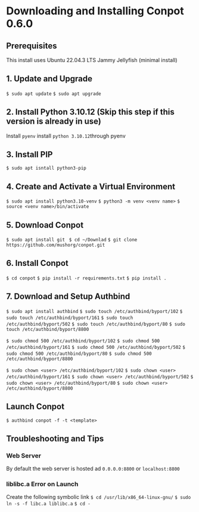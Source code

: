 # Downloading and Installing Conpot 0.6.0

## Prerequisites
This install uses Ubuntu 22.04.3 LTS Jammy Jellyfish (minimal install) 

## 1. Update and Upgrade
`$ sudo apt update`
`$ sudo apt upgrade`

## 2. Install Python 3.10.12 (Skip this step if this version is already in use) 
Install `pyenv`
install `python 3.10.12`through pyenv

## 3. Install PIP 
`$ sudo apt isntall python3-pip`

## 4. Create and Activate a Virtual Environment
`$ sudo apt install python3.10-venv`
`$ python3 -m venv <venv name>`
`$ source <venv name>/bin/activate`

## 5. Download Conpot
`$ sudo apt install git `
`$ cd ~/Downlad`
`$ git clone https://github.com/mushorg/conpot.git`

## 6. Install Conpot
`$ cd conpot`
`$ pip install -r requirements.txt`
`$ pip install .`

## 7. Download and Setup Authbind

`$ sudo apt install authbind`
`$ sudo touch /etc/authbind/byport/102`
`$ sudo touch /etc/authbind/byport/161`
`$ sudo touch /etc/authbind/byport/502`
`$ sudo touch /etc/authbind/byport/80`
`$ sudo touch /etc/authbind/byport/8800`

`$ sudo chmod 500 /etc/authbind/byport/102`
`$ sudo chmod 500 /etc/authbind/byport/161`
`$ sudo chmod 500 /etc/authbind/byport/502`
`$ sudo chmod 500 /etc/authbind/byport/80`
`$ sudo chmod 500 /etc/authbind/byport/8800`
	
`$ sudo chown <user> /etc/authbind/byport/102`
`$ sudo chown <user> /etc/authbind/byport/161`
`$ sudo chown <user> /etc/authbind/byport/502`
`$ sudo chown <user> /etc/authbind/byport/80`
`$ sudo chown <user> /etc/authbind/byport/8800`

## Launch Conpot
`$ authbind conpot -f -t <template>`

## Troubleshooting and Tips

### Web Server
By default the web server is hosted ad `0.0.0.0:8800` or `localhost:8800`

### liblibc.a Error on Launch
Create the following symbolic link
`$ cd /usr/lib/x86_64-linux-gnu/`
`$ sudo ln -s -f libc.a liblibc.a`
`$ cd -` 
